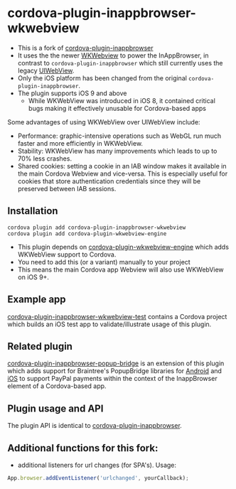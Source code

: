 # cordova-plugin-inappbrowser-wkwebview

- This is a fork of [cordova-plugin-inappbrowser](https://github.com/apache/cordova-plugin-inappbrowser) 
- It uses the the newer [WKWebview](https://developer.apple.com/documentation/webkit/wkwebview) to power the InAppBrowser, in contrast to `cordova-plugin-inappbrowser` which still currently uses the legacy [UIWebView](https://developer.apple.com/documentation/uikit/uiwebview).
- Only the iOS platform has been changed from the original `cordova-plugin-inappbrowser`.
- The plugin supports iOS 9 and above
    - While WKWebView was introduced in iOS 8, it contained critical bugs making it effectively unusable for Cordova-based apps
    
Some advantages of using WKWebView over UIWebView include:

- Performance: graphic-intensive operations such as WebGL run much faster and more efficiently in WKWebView.
- Stability: WKWebView has many improvements which leads to up to 70% less crashes.
- Shared cookies: setting a cookie in an IAB window makes it available in the main Cordova Webview and vice-versa. This is especially useful for cookies that store authentication credentials since they will be preserved between IAB sessions.
    
## Installation

    cordova plugin add cordova-plugin-inappbrowser-wkwebview
    cordova plugin add cordova-plugin-wkwebview-engine

- This plugin depends on [cordova-plugin-wkwebview-engine](https://github.com/apache/cordova-plugin-wkwebview-engine) which adds WKWebView support to Cordova.
- You need to add this (or a variant) manually to your project
- This means the main Cordova app Webview will also use WKWebView on iOS 9+.

## Example app

[cordova-plugin-inappbrowser-wkwebview-test](https://github.com/dpa99c/cordova-plugin-inappbrowser-wkwebview-test) contains a Cordova project which builds an iOS test app to validate/illustrate usage of this plugin.

## Related plugin

[cordova-plugin-inappbrowser-popup-bridge](https://github.com/dpa99c/cordova-plugin-inappbrowser-popup-bridge) is an extension of this plugin which adds support for Braintree's PopupBridge libraries for [Android](https://github.com/braintree/popup-bridge-android) and [iOS](https://github.com/braintree/popup-bridge-ios) to support PayPal payments within the context of the InappBrowser element of a Cordova-based app.

## Plugin usage and API

The plugin API is identical to [cordova-plugin-inappbrowser](https://github.com/apache/cordova-plugin-inappbrowser).

## Additional functions for this fork:
- additional listeners for url changes (for SPA's). Usage:
```javascript
App.browser.addEventListener('urlchanged', yourCallback);
```
```
